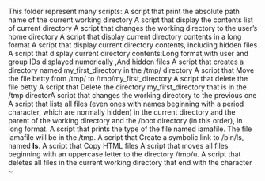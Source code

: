 This folder represent many scripts:
A script that print the absolute path name of the current working directory 
A script that display the contents list of  current directory 
A script that changes the working directory to the user’s home directory 
A script that display current directory contents in a long format
A script that display current directory contents, including hidden files 
A script that display current directory contents:Long format,with user and group IDs displayed numerically ,And hidden files
A script that creates a directory named my_first_directory in the /tmp/ directory
A script that Move the file betty from /tmp/ to /tmp/my_first_directory
A script that delete the file betty
A script that Delete the directory my_first_directory that is in the /tmp directorA script that changes the working directory to the previous one
A script that lists all files (even ones with names beginning with a period character, which are normally hidden) in the current directory and the parent of the working directory and the /boot directory (in this order), in long format.
A script that prints the type of the file named iamafile. The file iamafile will be in the /tmp.
A script that Create a symbolic link to /bin/ls, named __ls__.
A script that Copy HTML files
A script that moves all files beginning with an uppercase letter to the directory /tmp/u.
A script that deletes all files in the current working directory that end with the character ~
